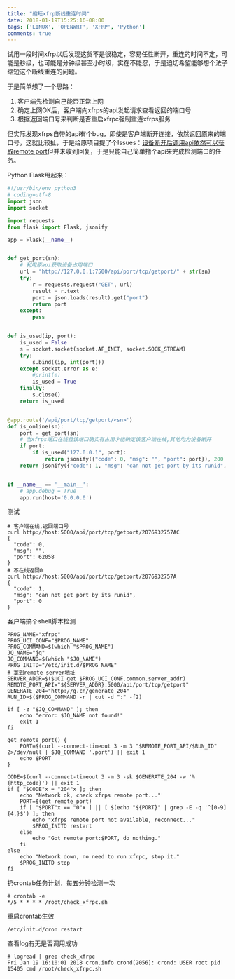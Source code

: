 ```yaml
---
title: "缩短xfrp断线重连时间"
date: 2018-01-19T15:25:16+08:00
tags: ['LINUX', 'OPENWRT', 'XFRP', 'Python']
comments: true
---
```


试用一段时间xfrp以后发现这货不是很稳定，容易任性断开，重连的时间不定，可能是秒级，也可能是分钟级甚至小时级，实在不能忍，于是迫切希望能够想个法子缩短这个断线重连的问题。

于是简单想了一个思路：

1. 客户端先检测自己能否正常上网
2. 确定上网OK后，客户端向xfrps的api发起请求查看返回的端口号
3. 根据返回端口号来判断是否重启xfrpc强制重连xfrps服务

但实际发现xfrps自带的api有个bug，即使是客户端断开连接，依然返回原来的端口号，这就比较扯，于是给原项目提了个Issues：[设备断开后调用api依然可以获取remote port](https://github.com/KunTengRom/xfrps/issues/4)但并未收到回复，于是只能自己简单撸个api来完成检测端口的任务。

Python Flask甩起来：

```python
#!/usr/bin/env python3
# coding=utf-8
import json
import socket

import requests
from flask import Flask, jsonify

app = Flask(__name__)


def get_port(sn):
    # 利用原api获取设备占用端口
    url = "http://127.0.0.1:7500/api/port/tcp/getport/" + str(sn)
    try:
        r = requests.request("GET", url)
        result = r.text
        port = json.loads(result).get("port")
        return port
    except:
        pass


def is_used(ip, port):
    is_used = False
    s = socket.socket(socket.AF_INET, socket.SOCK_STREAM)
    try:
        s.bind((ip, int(port)))
    except socket.error as e:
        #print(e)
        is_used = True
    finally:
        s.close()
    return is_used


@app.route('/api/port/tcp/getport/<sn>')
def is_online(sn):
    port = get_port(sn)
    # 当xfrps端口在线且该端口确实有占用才能确定该客户端在线,其他均为设备断开
    if port:
        if is_used("127.0.0.1", port):
            return jsonify({"code": 0, "msg": "", "port": port}), 200
    return jsonify({"code": 1, "msg": "can not get port by its runid", "port": 0}), 200


if __name__ == '__main__':
    # app.debug = True
    app.run(host='0.0.0.0')
```

测试

```shell
# 客户端在线,返回端口号
curl http://host:5000/api/port/tcp/getport/2076932757AC
{
  "code": 0, 
  "msg": "", 
  "port": 62058
}
# 不在线返回0
curl http://host:5000/api/port/tcp/getport/2076932757A
{
  "code": 1, 
  "msg": "can not get port by its runid", 
  "port": 0
}
```

客户端搞个shell脚本检测

```shell
PROG_NAME="xfrpc"
PROG_UCI_CONF="$PROG_NAME"
PROG_COMMAND=$(which "$PROG_NAME")
JQ_NAME="jq"
JQ_COMMAND=$(which "$JQ_NAME")
PROG_INITD="/etc/init.d/$PROG_NAME"
# 拿到remote server地址
SERVER_ADDR=$($UCI get $PROG_UCI_CONF.common.server_addr)
REMOTE_PORT_API="${SERVER_ADDR}:5000/api/port/tcp/getport"
GENERATE_204="http://g.cn/generate_204"
RUN_ID=$($PROG_COMMAND -r | cut -d ":" -f2)

if [ -z "$JQ_COMMAND" ]; then
    echo "error: $JQ_NAME not found!"
    exit 1
fi

get_remote_port() {
    PORT=$(curl --connect-timeout 3 -m 3 "$REMOTE_PORT_API/$RUN_ID" 2>/dev/null | $JQ_COMMAND '.port') || exit 1
    echo $PORT
}

CODE=$(curl --connect-timeout 3 -m 3 -sk $GENERATE_204 -w '%{http_code}') || exit 1
if [ "$CODE"x = "204"x ]; then
    echo "Network ok, check xfrps remote port..."
    PORT=$(get_remote_port)
    if [ "$PORT"x == "0"x ] || [ $(echo "${PORT}" | grep -E -q '^[0-9]{4,}$') ]; then
        echo "xfrps remote port not available, reconnect..."
        $PROG_INITD restart
    else
        echo "Got remote port:$PORT, do nothing."
    fi
else
    echo "Network down, no need to run xfrpc, stop it."
    $PROG_INITD stop
fi

```

扔crontab任务计划，每五分钟检测一次

```shell
# crontab -e
*/5 * * * * /root/check_xfrpc.sh
```

重启crontab生效

```shell
/etc/init.d/cron restart
```

查看log有无是否调用成功

```shell
# logread | grep check_xfrpc
Fri Jan 19 16:10:01 2018 cron.info crond[2056]: crond: USER root pid 15405 cmd /root/check_xfrpc.sh
```

